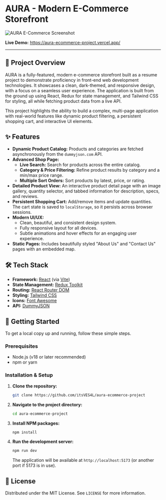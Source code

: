 ﻿# AURA - Modern E-Commerce Storefront

![AURA E-Commerce Screenshot](./public/screenshot.png)

**Live Demo:** https://aura-ecommerce-project.vercel.app/

---

## 📖 Project Overview

AURA is a fully-featured, modern e-commerce storefront built as a resume project to demonstrate proficiency in front-end web development technologies. It showcases a clean, dark-themed, and responsive design, with a focus on a seamless user experience. The application is built from the ground up using React, Redux for state management, and Tailwind CSS for styling, all while fetching product data from a live API.

This project highlights the ability to build a complex, multi-page application with real-world features like dynamic product filtering, a persistent shopping cart, and interactive UI elements.

## ✨ Features

-   **Dynamic Product Catalog:** Products and categories are fetched asynchronously from the `dummyjson.com` API.
-   **Advanced Shop Page:**
    -   **Live Search:** Search for products across the entire catalog.
    -   **Category & Price Filtering:** Refine product results by category and a min/max price range.
    -   **Multiple Sort Orders:** Sort products by latest, price, or rating.
-   **Detailed Product View:** An interactive product detail page with an image gallery, quantity selector, and tabbed information for description, specs, and reviews.
-   **Persistent Shopping Cart:** Add/remove items and update quantities. The cart state is saved to `localStorage`, so it persists across browser sessions.
-   **Modern UI/UX:**
    -   Clean, beautiful, and consistent design system.
    -   Fully responsive layout for all devices.
    -   Subtle animations and hover effects for an engaging user experience.
-   **Static Pages:** Includes beautifully styled "About Us" and "Contact Us" pages with an embedded map.

## 🛠️ Tech Stack

-   **Framework:** [React](https://reactjs.org/) (via [Vite](https://vitejs.dev/))
-   **State Management:** [Redux Toolkit](https://redux-toolkit.js.org/)
-   **Routing:** [React Router DOM](https://reactrouter.com/)
-   **Styling:** [Tailwind CSS](https://tailwindcss.com/)
-   **Icons:** [Font Awesome](https://fontawesome.com/)
-   **API:** [DummyJSON](https://dummyjson.com/)

## 🚀 Getting Started

To get a local copy up and running, follow these simple steps.

### Prerequisites

-   Node.js (v18 or later recommended)
-   npm or yarn

### Installation & Setup

1.  **Clone the repository:**
    ```sh
    git clone https://github.com/itsVES4L/aura-ecommerce-project
    ```
2.  **Navigate to the project directory:**
    ```sh
    cd aura-ecommerce-project
    ```
3.  **Install NPM packages:**
    ```sh
    npm install
    ```
4.  **Run the development server:**
    ```sh
    npm run dev
    ```
    The application will be available at `http://localhost:5173` (or another port if 5173 is in use).

## 📄 License

Distributed under the MIT License. See `LICENSE` for more information.
